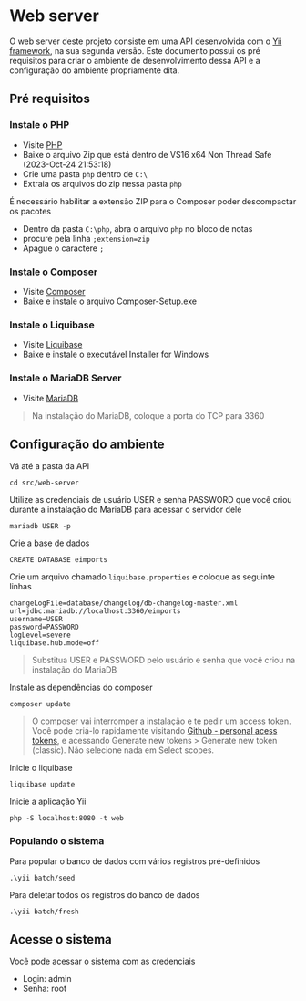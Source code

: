 # Web server

O web server deste projeto consiste em uma API desenvolvida com o [Yii framework](https://www.yiiframework.com/), na sua segunda versão. Este documento possui os pré requisitos para criar o ambiente de desenvolvimento dessa API e a configuração do ambiente propriamente dita.

## Pré requisitos

### Instale o PHP

- Visite [PHP](https://windows.php.net/download#php-8.2)
- Baixe o arquivo Zip que está dentro de VS16 x64 Non Thread Safe (2023-Oct-24 21:53:18)
- Crie uma pasta `php` dentro de `C:\`
- Extraia os arquivos do zip nessa pasta `php`

É necessário habilitar a extensão ZIP para o Composer poder descompactar os pacotes

- Dentro da pasta `C:\php`, abra o arquivo `php` no bloco de notas
- procure pela linha `;extension=zip`
- Apague o caractere `;`

### Instale o Composer

- Visite [Composer](https://getcomposer.org/download/)
- Baixe e instale o arquivo Composer-Setup.exe 

### Instale o Liquibase

- Visite [Liquibase](https://www.liquibase.com/download?_ga=2.145749556.1694703356.1699633086-22718613.1699633086#download-liquibase)
- Baixe e instale o executável Installer for Windows


### Instale o MariaDB Server

-  Visite [MariaDB](https://mariadb.org/download/?t=mariadb&p=mariadb&r=11.3.0)

> Na instalação do MariaDB, coloque a porta do TCP para 3360

## Configuração do ambiente

Vá até a pasta da API

```
cd src/web-server
```

Utilize as credenciais de usuário USER e senha PASSWORD que você criou durante a instalação do MariaDB para acessar o servidor dele

```
mariadb USER -p
```

Crie a base de dados

```
CREATE DATABASE eimports
```

Crie um arquivo chamado `liquibase.properties` e coloque as seguinte linhas

```
changeLogFile=database/changelog/db-changelog-master.xml
url=jdbc:mariadb://localhost:3360/eimports
username=USER
password=PASSWORD
logLevel=severe
liquibase.hub.mode=off
```

> Substitua USER e PASSWORD pelo usuário e senha que você criou na instalação do MariaDB

Instale as dependências do composer

```
composer update
```

> O composer vai interromper a instalação e te pedir um access token. Você pode criá-lo rapidamente visitando [Github - personal acess tokens](https://github.com/settings/tokens), e acessando Generate new tokens > Generate new token (classic). Não selecione nada em Select scopes.

Inicie o liquibase

```
liquibase update
```

Inicie a aplicação Yii

```
php -S localhost:8080 -t web
```

### Populando o sistema

Para popular o banco de dados com vários registros pré-definidos

```
.\yii batch/seed
```

Para deletar todos os registros do banco de dados

```
.\yii batch/fresh
```

## Acesse o sistema

Você pode acessar o sistema com as credenciais

- Login: admin
- Senha: root